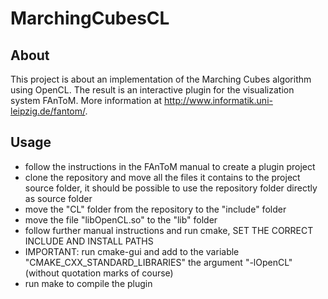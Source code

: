 # MarchingCubesCL

## About
This project is about an implementation of the Marching Cubes algorithm using OpenCL. The result is an interactive plugin for the visualization system FAnToM.
More information at http://www.informatik.uni-leipzig.de/fantom/.

## Usage
- follow the instructions in the FAnToM manual to create a plugin project
- clone the repository and move all the files it contains to the project source folder, it should be possible to use the repository folder directly as source folder
- move the "CL" folder from the repository to the "include" folder
- move the file "libOpenCL.so" to the "lib" folder
- follow further manual instructions and run cmake, SET THE CORRECT INCLUDE AND INSTALL PATHS
- IMPORTANT: run cmake-gui and add to the variable "CMAKE_CXX_STANDARD_LIBRARIES" the argument "-lOpenCL" (without quotation marks of course)
- run make to compile the plugin